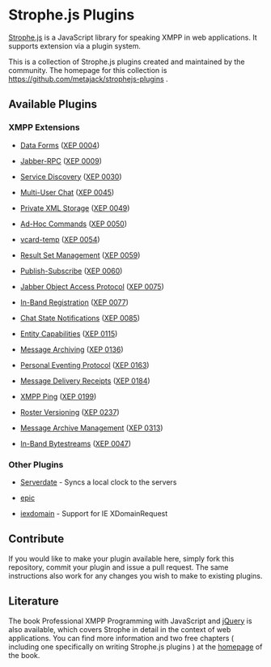 # Strophe.js Plugins

[Strophe.js](http://code.stanziq.com/strophe) is a JavaScript library for
speaking XMPP in web applications. It supports extension via a plugin system.

This is a collection of Strophe.js plugins created and maintained by the
community. The homepage for this collection is
https://github.com/metajack/strophejs-plugins .

## Available Plugins

### XMPP Extensions

- [Data Forms](/dataforms/)
  ([XEP 0004](http://xmpp.org/extensions/xep-0004.html))

- [Jabber-RPC](/rpc/)
  ([XEP 0009](http://xmpp.org/extensions/xep-0009.html))

- [Service Discovery](/disco/)
  ([XEP 0030](http://xmpp.org/extensions/xep-0030.html))

- [Multi-User Chat](/muc/)
  ([XEP 0045](http://xmpp.org/extensions/xep-0045.html))

- [Private XML Storage](/private/)
  ([XEP 0049](http://xmpp.org/extensions/xep-0049.html))

- [Ad-Hoc Commands](/cmds/)
  ([XEP 0050](http://xmpp.org/extensions/xep-0050.html))

- [vcard-temp](/vcard/)
  ([XEP 0054](http://xmpp.org/extensions/xep-0054.html))

- [Result Set Management](/rsm/)
  ([XEP 0059](http://xmpp.org/extensions/xep-0059.html))

- [Publish-Subscribe](/pubsub/)
  ([XEP 0060](http://xmpp.org/extensions/xep-0060.html))

- [Jabber Object Access Protocol](/joap/)
  ([XEP 0075](http://xmpp.org/extensions/xep-0075.html))

- [In-Band Registration](/register/)
  ([XEP 0077](http://xmpp.org/extensions/xep-0077.html))

- [Chat State Notifications](/chatstates/)
  ([XEP 0085](http://xmpp.org/extensions/xep-0085.html))

- [Entity Capabilities](/caps/)
  ([XEP 0115](http://xmpp.org/extensions/xep-0115.html))

- [Message Archiving](/archive/)
  ([XEP 0136](http://xmpp.org/extensions/xep-0136.html))

- [Personal Eventing Protocol](/pep/)
  ([XEP 0163](http://xmpp.org/extensions/xep-0163.html))

- [Message Delivery Receipts](/receipts/)
  ([XEP 0184](http://xmpp.org/extensions/xep-0184.html))

- [XMPP Ping](/ping/)
  ([XEP 0199](http://xmpp.org/extensions/xep-0199.html))

- [Roster Versioning](/roster/)
  ([XEP 0237](http://xmpp.org/extensions/xep-0237.html))

- [Message Archive Management](/mam/)
  ([XEP 0313](http://xmpp.org/extensions/xep-0313.html))

- [In-Band Bytestreams](/ibb/)
  ([XEP 0047](http://xmpp.org/extensions/xep-0047.html))

### Other Plugins

- [Serverdate](/serverdate/) - Syncs a local clock
  to the servers

- [epic](/epic/)

- [iexdomain](/iexdomain/) - Support for IE
  XDomainRequest

## Contribute

If you would like to make your plugin available here, simply fork this
repository, commit your plugin and issue a pull request.
The same instructions also work for any changes you wish to make to existing
plugins.

## Literature

The book Professional XMPP Programming with JavaScript and
[jQuery](http://jquery.com/) is also available, which covers Strophe in detail
in the context of web applications.
You can find more information and two free chapters ( including one specifically
on writing Strophe.js plugins ) at the [homepage](http://professionalxmpp.com)
of the book.
